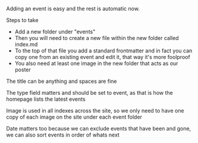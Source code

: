 Adding an event is easy and the rest is automatic now.

Steps to take

- Add a new folder under "events"
- Then you will need to create a new file within the new folder called index.md 
- To the top of that file you add a standard frontmatter and in fact you can copy one from an existing event and edit it, that way it's more foolproof
- You also need at least one image in the new folder that acts as our poster

The title can be anything and spaces are fine

The type field matters and should be set to event, as that is how the homepage lists the latest events

Image is used in all indexes across the site, so we only need to have one copy of each image on the site under each event folder

Date matters too because we can exclude events that have been and gone, we can also sort events in order of whats next


